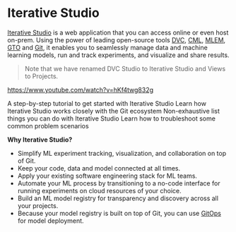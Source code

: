 # Iterative Studio

[Iterative Studio](https://studio.iterative.ai/) is a web application that you
can access online or even host on-prem. Using the power of leading open-source
tools [DVC](https://dvc.org/), [CML](https://cml.dev), [MLEM](https://mlem.ai/),
[GTO](https://github.com/iterative/gto) and [Git](https://git-scm.com/), it
enables you to seamlessly manage data and machine learning models, run and track
experiments, and visualize and share results.

> Note that we have renamed DVC Studio to Iterative Studio and Views to
> Projects.

https://www.youtube.com/watch?v=hKf4twg832g

<cards>

  <card href="/doc/studio/get-started" heading="Get started">
    A step-by-step tutorial to get started with Iterative Studio
  </card>

  <card href="/doc/studio/how-it-works" heading="How Iterative Studio works">
    Learn how Iterative Studio works closely with the Git ecosystem
  </card>

  <card href="/doc/studio/user-guide" heading="User guide">
    Non-exhaustive list things you can do with Iterative Studio
  </card>

  <card href="/doc/studio/troubleshooting" heading="Troubleshooting">
    Learn how to troubleshoot some common problem scenarios
  </card>

</cards>

**Why Iterative Studio?**

- Simplify ML experiment tracking, visualization, and collaboration on top of
  Git.
- Keep your code, data and model connected at all times.
- Apply your existing software engineering stack for ML teams.
- Automate your ML process by transitioning to a no-code interface for running
  experiments on cloud resources of your choice.
- Build an ML model registry for transparency and discovery across all your
  projects.
- Because your model registry is built on top of Git, you can use [GitOps] for
  model deployment.

[gitops]: https://www.gitops.tech/
